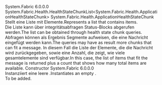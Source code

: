 <Type Name="ApplicationHealthStateChunkList" FullName="System.Fabric.Health.ApplicationHealthStateChunkList">
  <TypeSignature Language="C#" Value="public sealed class ApplicationHealthStateChunkList : System.Fabric.Health.HealthStateChunkList&lt;System.Fabric.Health.ApplicationHealthStateChunk&gt;" />
  <TypeSignature Language="ILAsm" Value=".class public auto ansi sealed beforefieldinit ApplicationHealthStateChunkList extends System.Fabric.Health.HealthStateChunkList`1&lt;class System.Fabric.Health.ApplicationHealthStateChunk&gt;" />
  <TypeSignature Language="DocId" Value="T:System.Fabric.Health.ApplicationHealthStateChunkList" />
  <TypeSignature Language="VB.NET" Value="Public NotInheritable Class ApplicationHealthStateChunkList&#xA;Inherits HealthStateChunkList(Of ApplicationHealthStateChunk)" />
  <TypeSignature Language="F#" Value="type ApplicationHealthStateChunkList = class&#xA;    inherit HealthStateChunkList&lt;ApplicationHealthStateChunk&gt;" />
  <AssemblyInfo>
    <AssemblyName>System.Fabric</AssemblyName>
    <AssemblyVersion>6.0.0.0</AssemblyVersion>
  </AssemblyInfo>
  <Base>
    <BaseTypeName>System.Fabric.Health.HealthStateChunkList&lt;System.Fabric.Health.ApplicationHealthStateChunk&gt;</BaseTypeName>
    <BaseTypeArguments>
      <BaseTypeArgument TypeParamName="T">System.Fabric.Health.ApplicationHealthStateChunk</BaseTypeArgument>
    </BaseTypeArguments>
  </Base>
  <Interfaces />
  <Docs>
    <summary>
            <span data-ttu-id="b409a-101">Stellt eine Liste mit <see cref="T:System.Fabric.Health.ApplicationHealthStateChunk" /> Elemente.</span><span class="sxs-lookup"><span data-stu-id="b409a-101">Represents a list that contains <see cref="T:System.Fabric.Health.ApplicationHealthStateChunk" /> items.</span></span>
            </summary>
    <remarks><span data-ttu-id="b409a-102">Die Liste kann über integritätsabfragen Status-Blocks abgerufen werden.</span><span class="sxs-lookup"><span data-stu-id="b409a-102">The list can be obtained through health state chunk queries.</span></span> <span data-ttu-id="b409a-103">Abfragen können als Ergebnis Segmente aufweisen, die eine Nachricht eingefügt werden kann.</span><span class="sxs-lookup"><span data-stu-id="b409a-103">The queries may have as result more chunks that can fit a message.</span></span>
            <span data-ttu-id="b409a-104">In diesem Fall die Liste der Elemente, die die Nachricht wird zurückgegeben, sowie eine Anzahl, die zeigt, wie viele gesamtelemente sind verfügbar.</span><span class="sxs-lookup"><span data-stu-id="b409a-104">In this case, the list of items that fit the message is returned plus a count that shows how many total items are available.</span></span></remarks>
  </Docs>
  <Members>
    <Member MemberName=".ctor">
      <MemberSignature Language="C#" Value="public ApplicationHealthStateChunkList ();" />
      <MemberSignature Language="ILAsm" Value=".method public hidebysig specialname rtspecialname instance void .ctor() cil managed" />
      <MemberSignature Language="DocId" Value="M:System.Fabric.Health.ApplicationHealthStateChunkList.#ctor" />
      <MemberSignature Language="VB.NET" Value="Public Sub New ()" />
      <MemberType>Constructor</MemberType>
      <AssemblyInfo>
        <AssemblyName>System.Fabric</AssemblyName>
        <AssemblyVersion>6.0.0.0</AssemblyVersion>
      </AssemblyInfo>
      <Parameters />
      <Docs>
        <summary>
            <span data-ttu-id="b409a-105">Instanziiert eine leere <see cref="T:System.Fabric.Health.ApplicationHealthStateChunkList" />.</span><span class="sxs-lookup"><span data-stu-id="b409a-105">Instantiates an empty <see cref="T:System.Fabric.Health.ApplicationHealthStateChunkList" />.</span></span>
            </summary>
        <remarks>To be added.</remarks>
      </Docs>
    </Member>
  </Members>
</Type>